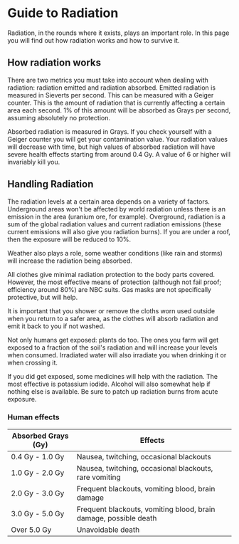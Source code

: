 # Guide to Radiation
Radiation, in the rounds where it exists, plays an important role. In
this page you will find out how radiation works and how to survive it.

## How radiation works

There are two metrics you must take into account when dealing with
radiation: radiation emitted and radiation absorbed. Emitted radiation
is measured in Sieverts per second. This can be measured with a Geiger
counter. This is the amount of radiation that is currently affecting a
certain area each second. 1% of this amount will be absorbed as Grays
per second, assuming absolutely no protection.

Absorbed radiation is measured in Grays. If you check yourself with a
Geiger counter you will get your contamination value. Your radiation
values will decrease with time, but high values of absorbed radiation
will have severe health effects starting from around 0.4 Gy. A value of
6 or higher will invariably kill you.

## Handling Radiation

The radiation levels at a certain area depends on a variety of factors.
Underground areas won't be affected by world radiation unless there is
an emission in the area (uranium ore, for example). Overground,
radiation is a sum of the global radiation values and current radiation
emissions (these current emissions will also give you radiation burns).
If you are under a roof, then the exposure will be reduced to 10%.

Weather also plays a role, some weather conditions (like rain and
storms) will increase the radiation being absorbed.

All clothes give minimal radiation protection to the body parts covered.
However, the most effective means of protection (although not fail proof; efficiency around 80%) are NBC suits. Gas masks are not specifically
protective, but will help.

It is important that you shower or remove the cloths worn used outside
when you return to a safer area, as the clothes will absorb radiation
and emit it back to you if not washed.

Not only humans get exposed: plants do too. The ones you farm will get
exposed to a fraction of the soil's radiation and will increase your
levels when consumed. Irradiated water will also irradiate you when
drinking it or when crossing it.

If you did get exposed, some medicines will help with the radiation. The
most effective is potassium iodide. Alcohol will also somewhat help if
nothing else is available. Be sure to patch up radiation burns from
acute exposure.

### Human effects

| Absorbed Grays (Gy) | Effects                                                          |
| ------------------- | ---------------------------------------------------------------- |
| 0.4 Gy - 1.0 Gy     | Nausea, twitching, occasional blackouts                          |
| 1.0 Gy - 2.0 Gy     | Nausea, twitching, occasional blackouts, rare vomiting           |
| 2.0 Gy - 3.0 Gy     | Frequent blackouts, vomiting blood, brain damage                 |
| 3.0 Gy - 5.0 Gy     | Frequent blackouts, vomiting blood, brain damage, possible death |
| Over 5.0 Gy         | Unavoidable death                                                |